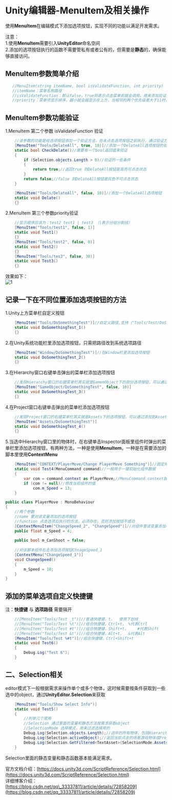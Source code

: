 # Unity编辑器-MenuItem及相关操作

使用**MenuItem**在编辑模式下添加选项按钮，实现不同的功能以满足开发需求。

注意：  
1.使用**MenuItem**需要引入**UnityEditor**命名空间  
2.添加的选项按钮执行的函数不需要管私有或者公有的，但需要是**静态**的，确保能够直接访问。

## MenuItem参数简单介绍

```csharp
   //MenuItem(string itemName, bool isValidateFunction, int priority)
   //itemName：菜单名称路径
   //isValidateFunction：默认false，true则表示点击菜单前就会调用，用来添加验证方法
   //priority：菜单项显示排序，越小就会越显示在上方，当相邻的两个优先级差大于11时，会自动被划分成两个组，不同的组中间会有一条分割线
```

## MenuItem参数功能验证

1.MenuItem 第二个参数 isValidateFunction 验证

```csharp
    //该参数的功能是给选项按钮添加一个验证方法，在未点击选项按钮之前执行，通过验证方法的返回值来判断添加的选项按钮是否可以点击
    [MenuItem("Tools/DelateAll", true, 10)]//添加一个DelateAll选项按钮的验证方法，路径需与添加的按钮保持一致
    static bool CheckDelate()//需要有一个bool返回值来验证
    {
        if (Selection.objects.Length > 0)//验证的一些条件
        {
            return true;//返回true 则DelateAll按钮是高亮可点击状态
        }
        return false;//false 则DelateAll按钮是灰色不可点击状态
    }

    [MenuItem("Tools/DelateAll", false, 10)]//添加一个DelateAll选项按钮
    static void Delate()
    {}
```

2.MenuItem 第三个参数priority验证

```csharp
    //显示顺序应该为：test2 test1 | test3 （|表示分组分割线）
    [MenuItem("Tools/test1", false, 1)]
    static void Test1()
    {}
    [MenuItem("Tools/test2", false, 0)]
    static void Test2()
    {}
    [MenuItem("Tools/tes3", false, 30)]
    static void Test3()
    {}
```

效果如下：  
![1](https://img-blog.csdnimg.cn/20200525221321955.png?x-oss-process=image/watermark,type_ZmFuZ3poZW5naGVpdGk,shadow_10,text_aHR0cHM6Ly9ibG9nLmNzZG4ubmV0L3FxXzQxNDY4MjE5,size_16,color_FFFFFF,t_70)
<!-- ![1](\../Image/Unity编辑器-MenuItem及相关操作/1.png) -->

## 记录一下在不同位置添加选项按钮的方法

1.Unity上方菜单栏自定义按钮

```csharp
    [MenuItem("Tools/DoSomethingTest")]//自定义路径,支持（"Tools/Test/DoSomethingTest"）
    static void DoSomethingTest_1()
    {}
```

2.在Unity系统功能栏里添加选项按钮，只需把路径改到系统选项路径

```csharp
    [MenuItem("Window/DoSomethingTest")]//在Window栏里添加选项按钮
    static void DoSomethingTest_2()
    {}
```

3.在Hierarchy窗口右键单击弹出的菜单栏添加选项按钮

```csharp
    //发现Hierarchy窗口的右键菜单栏其实就是GamemObject下的部分选项按钮，可以通过如下路径添加
    [MenuItem("GameObject/DoSomethingTest", false, 10)]
    static void DoSomethingTest_3()
    {}
```

4.在Project窗口右键单击弹出的菜单栏添加选项按钮

```csharp
    //发现Project窗口的右键菜单栏其实就是Assets下的选项按钮，可以通过添加到Assets下实现
    [MenuItem("Assets/DoSomethingTest")]
    static void DoSomethingTest_4()
    {}
```

5.当选中Hierarchy窗口里的物体时，在右键单击Inspector面板里组件时弹出的菜单栏里添加选项按钮，有两种方法，一种是使用**MenuItem**，一种是在需要添加的脚本里使用**ContextMenu**

```csharp
    [MenuItem("CONTEXT/PlayerMove/Change PlayerMove Something")]//固定用法（"CONTEXT/组件名/选项按钮名"）
    static void Test4(MenuCommand command)//一般用于一键初始化组件数据
    {
        var com = command.context as PlayerMove;//MenuCommand.context就是右键选中的当前组件
        if (com != null)//修改当前组件的值
            com.m_Speed = 13;
    }
```

```csharp
public class PlayerMove : MonoBehaviour
{
    //两个参数
    //name 要对该变量添加的选项按钮
    //function 点击选项后执行的方法，必须存在，否则添加按钮不成功
    [ContextMenuItem("ChangeSpeed_2", "ChangeSpeed")]//对组件里该变量添加右击选项按钮ChangeSpeed_2，参数(name,function)
    public float m_Speed = 4;
    
    public bool m_CanShoot = false;
        
    //对该脚本组件右击添加选项按钮ChnageSpeed_1
    [ContextMenu("ChangeSpeed_1")]
    void ChangeSpeed()
    {
        m_Speed = 10;
    }
}
```

## 添加的菜单选项自定义快捷键

注：**快捷键** 与 **选项路径** 需要隔开

```csharp
    //[MenuItem("Tools/Test _t")]//普通快捷键，t，  使用下划线_
    //[MenuItem("Tools/Test %t")]//组合快捷键，Ctrl+t， %代表Ctrl
    //[MenuItem("Tools/Test #t")]//组合快捷键，Shift+t，    #代表Shift
    //[MenuItem("Tools/Test &t")]//组合快捷键，Alt+t，  &代表Alt
    [MenuItem("Tools/Test %#t")]//组合快捷键，Ctrl+Shift+t
    static void Test6()
    {
        Debug.Log("Test 6");
    }
```

## 二、Selection相关

editor模式下一般根据需求来操作单个或多个物体，这时候需要按条件获取到一些选中的object，通过**UnityEditor.Selection**来获取

```csharp
    [MenuItem("Tools/Show Select Info")]
    static void Test5()
    {
        //列举几个常用
        //Selection 通过里面的变量和静态方法按需求获取object
        //SelectionMode 选择模式，用来过滤选择用的
        Debug.Log(Selection.objects.Length);//选中的所有物体，包括Hierarchy和Project窗口
        Debug.Log(Selection.activeObject);//返回当前点击的场景游戏物体或Project资源(包括场景、脚本、预制等任意);选择多个则返回第一个选择的；未选择相应的则返回null
        Debug.Log(Selection.GetFiltered<TextAsset>(SelectionMode.Assets).Length);//返回按类型和模式过滤的当前选择,该行是筛选在Assets文件夹下选中的所有文本文件
    }
```

Selection里面的静态变量和静态函数基本能满足需求。

官方文档介绍：[https://docs.unity3d.com/ScriptReference/Selection.html](https://docs.unity3d.com/ScriptReference/Selection.html)  
详细博客介绍：[https://blog.csdn.net/qq\_33337811/article/details/72858209](https://blog.csdn.net/qq_33337811/article/details/72858209)
